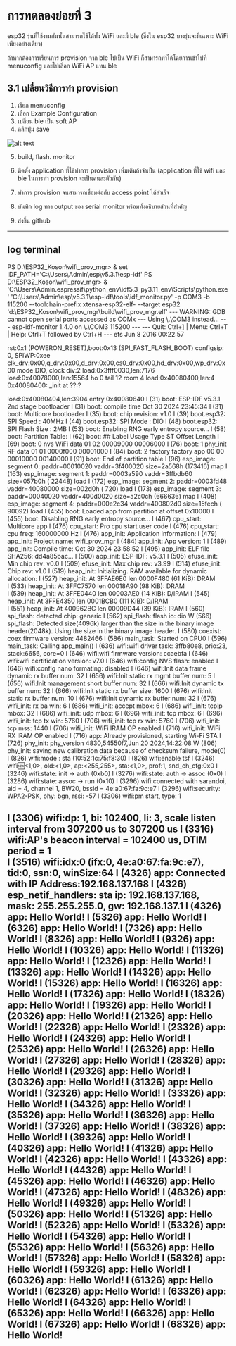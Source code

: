 # การทดลองย่อยที่ 3

esp32 รุ่นที่ใช้งานกันนั้นสามารถใช้ได้ทั้ง WiFi และมี ble (ซึ่งใน esp32 บางรุ่นจะมีเฉพาะ WiFi เพียงอย่างเดียว)

ถ้าหากต้องการเรียนการ provision จาก ble ไปเป็น WiFi ก็สามารถทำได้โดยการเข้าไปที่ menuconfig และไปเลือก WiFi AP แทน ble


## 3.1 เปลี่ยนวิธีการทำ provision
1. เรียก menuconfig
2. เลือก Example Configuration
3. เปลี่ยน ble เป็น soft AP
4. คลิกปุ่ม save

![alt text](image-6.png)

5. build, flash. monitor

6. ติดตั้ง application ที่ใช้ทำการ provision เพิ่มเติมถ้าจำเป็น (application ที่ใช้ wifi และ ble ในการทำ provision จะเป็นคนละตัวกัน)
   
7. ทำการ provision จนสามารถเชื่อมต่อกับ access point ได้สำเร็จ
8. บันทึก log ทาง output ของ serial monitor พร้อมทั้งอธิบายส่วนที่สำคัญ
9. ส่งขึ้น github
---
## log terminal
PS D:\ESP32_Koson\wifi_prov_mgr> & set IDF_PATH='C:\Users\Admin\esp\v5.3.1\esp-idf'
PS D:\ESP32_Koson\wifi_prov_mgr> & 'C:\Users\Admin\.espressif\python_env\idf5.3_py3.11_env\Scripts\python.exe' 'C:\Users\Admin\esp\v5.3.1\esp-idf\tools\idf_monitor.py' -p COM3 -b 115200 --toolchain-prefix xtensa-esp32-elf- --target esp32 'd:\ESP32_Koson\wifi_prov_mgr\build\wifi_prov_mgr.elf'
--- WARNING: GDB cannot open serial ports accessed as COMx
--- Using \\.\COM3 instead...
--- esp-idf-monitor 1.4.0 on \\.\COM3 115200 ---
--- Quit: Ctrl+] | Menu: Ctrl+T | Help: Ctrl+T followed by Ctrl+H ---
ets Jun  8 2016 00:22:57

rst:0x1 (POWERON_RESET),boot:0x13 (SPI_FAST_FLASH_BOOT)
configsip: 0, SPIWP:0xee
clk_drv:0x00,q_drv:0x00,d_drv:0x00,cs0_drv:0x00,hd_drv:0x00,wp_drv:0x00
mode:DIO, clock div:2
load:0x3fff0030,len:7176
load:0x40078000,len:15564
ho 0 tail 12 room 4
load:0x40080400,len:4
0x40080400: _init at ??:?

load:0x40080404,len:3904
entry 0x40080640
I (31) boot: ESP-IDF v5.3.1 2nd stage bootloader
I (31) boot: compile time Oct 30 2024 23:45:34
I (31) boot: Multicore bootloader
I (35) boot: chip revision: v1.0
I (39) boot.esp32: SPI Speed      : 40MHz
I (44) boot.esp32: SPI Mode       : DIO
I (48) boot.esp32: SPI Flash Size : 2MB
I (53) boot: Enabling RNG early entropy source...
I (58) boot: Partition Table:
I (62) boot: ## Label            Usage          Type ST Offset   Length
I (69) boot:  0 nvs              WiFi data        01 02 00009000 00006000
I (76) boot:  1 phy_init         RF data          01 01 0000f000 00001000
I (84) boot:  2 factory          factory app      00 00 00010000 00140000
I (91) boot: End of partition table
I (96) esp_image: segment 0: paddr=00010020 vaddr=3f400020 size=2a568h (173416) map
I (163) esp_image: segment 1: paddr=0003a590 vaddr=3ffbdb60 size=057b0h ( 22448) load
I (172) esp_image: segment 2: paddr=0003fd48 vaddr=40080000 size=002d0h (   720) load
I (173) esp_image: segment 3: paddr=00040020 vaddr=400d0020 size=a2c0ch (666636) map
I (408) esp_image: segment 4: paddr=000e2c34 vaddr=400802d0 size=15fech ( 90092) load
I (455) boot: Loaded app from partition at offset 0x10000
I (455) boot: Disabling RNG early entropy source...
I (467) cpu_start: Multicore app
I (476) cpu_start: Pro cpu start user code
I (476) cpu_start: cpu freq: 160000000 Hz
I (476) app_init: Application information:
I (479) app_init: Project name:     wifi_prov_mgr
I (484) app_init: App version:      1
I (489) app_init: Compile time:     Oct 30 2024 23:58:52
I (495) app_init: ELF file SHA256:  dd4a85bac...
I (500) app_init: ESP-IDF:          v5.3.1
I (505) efuse_init: Min chip rev:     v0.0
I (509) efuse_init: Max chip rev:     v3.99 
I (514) efuse_init: Chip rev:         v1.0
I (519) heap_init: Initializing. RAM available for dynamic allocation:
I (527) heap_init: At 3FFAE6E0 len 0000F480 (61 KiB): DRAM       
I (533) heap_init: At 3FFC7570 len 00018A90 (98 KiB): DRAM       
I (539) heap_init: At 3FFE0440 len 00003AE0 (14 KiB): D/IRAM
I (545) heap_init: At 3FFE4350 len 0001BCB0 (111 KiB): D/IRAM    
I (551) heap_init: At 400962BC len 00009D44 (39 KiB): IRAM
I (560) spi_flash: detected chip: generic
I (562) spi_flash: flash io: dio
W (566) spi_flash: Detected size(4096k) larger than the size in the binary image header(2048k). Using the size in the binary image header.
I (580) coexist: coex firmware version: 4482466
I (586) main_task: Started on CPU0
I (596) main_task: Calling app_main()
I (636) wifi:wifi driver task: 3ffb80e8, prio:23, stack:6656, core=0
I (646) wifi:wifi firmware version: ccaebfa
I (646) wifi:wifi certification version: v7.0
I (646) wifi:config NVS flash: enabled
I (646) wifi:config nano formating: disabled
I (646) wifi:Init data frame dynamic rx buffer num: 32
I (656) wifi:Init static rx mgmt buffer num: 5
I (656) wifi:Init management short buffer num: 32
I (666) wifi:Init dynamic tx buffer num: 32
I (666) wifi:Init static rx buffer size: 1600
I (676) wifi:Init static rx buffer num: 10
I (676) wifi:Init dynamic rx buffer num: 32
I (676) wifi_init: rx ba win: 6
I (686) wifi_init: accept mbox: 6
I (686) wifi_init: tcpip mbox: 32
I (686) wifi_init: udp mbox: 6
I (696) wifi_init: tcp mbox: 6
I (696) wifi_init: tcp tx win: 5760
I (706) wifi_init: tcp rx win: 5760
I (706) wifi_init: tcp mss: 1440
I (706) wifi_init: WiFi IRAM OP enabled
I (716) wifi_init: WiFi RX IRAM OP enabled
I (716) app: Already provisioned, starting Wi-Fi STA
I (726) phy_init: phy_version 4830,54550f7,Jun 20 2024,14:22:08
W (806) phy_init: saving new calibration data because of checksum failure, mode(0)
I (826) wifi:mode : sta (10:52:1c:75:f8:30)
I (826) wifi:enable tsf
I (3246) wifi:new:<1,0>, old:<1,0>, ap:<255,255>, sta:<1,0>, prof:1, snd_ch_cfg:0x0
I (3246) wifi:state: init -> auth (0xb0)
I (3276) wifi:state: auth -> assoc (0x0)
I (3286) wifi:state: assoc -> run (0x10)
I (3296) wifi:connected with sarandoi, aid = 4, channel 1, BW20, bssid = 4e:a0:67:fa:9c:e7
I (3296) wifi:security: WPA2-PSK, phy: bgn, rssi: -57
I (3306) wifi:pm start, type: 1

I (3306) wifi:dp: 1, bi: 102400, li: 3, scale listen interval from 307200 us to 307200 us
I (3316) wifi:AP's beacon interval = 102400 us, DTIM period = 1  
I (3516) wifi:<ba-add>idx:0 (ifx:0, 4e:a0:67:fa:9c:e7), tid:0, ssn:0, winSize:64
I (4326) app: Connected with IP Address:192.168.137.168
I (4326) esp_netif_handlers: sta ip: 192.168.137.168, mask: 255.255.255.0, gw: 192.168.137.1
I (4326) app: Hello World!
I (5326) app: Hello World!
I (6326) app: Hello World!
I (7326) app: Hello World!
I (8326) app: Hello World!
I (9326) app: Hello World!
I (10326) app: Hello World!
I (11326) app: Hello World!
I (12326) app: Hello World!
I (13326) app: Hello World!
I (14326) app: Hello World!
I (15326) app: Hello World!
I (16326) app: Hello World!
I (17326) app: Hello World!
I (18326) app: Hello World!
I (19326) app: Hello World!
I (20326) app: Hello World!
I (21326) app: Hello World!
I (22326) app: Hello World!
I (23326) app: Hello World!
I (24326) app: Hello World!
I (25326) app: Hello World!
I (26326) app: Hello World!
I (27326) app: Hello World!
I (28326) app: Hello World!
I (29326) app: Hello World!
I (30326) app: Hello World!
I (31326) app: Hello World!
I (32326) app: Hello World!
I (33326) app: Hello World!
I (34326) app: Hello World!
I (35326) app: Hello World!
I (36326) app: Hello World!
I (37326) app: Hello World!
I (38326) app: Hello World!
I (39326) app: Hello World!
I (40326) app: Hello World!
I (41326) app: Hello World!
I (42326) app: Hello World!
I (43326) app: Hello World!
I (44326) app: Hello World!
I (45326) app: Hello World!
I (46326) app: Hello World!
I (47326) app: Hello World!
I (48326) app: Hello World!
I (49326) app: Hello World!
I (50326) app: Hello World!
I (51326) app: Hello World!
I (52326) app: Hello World!
I (53326) app: Hello World!
I (54326) app: Hello World!
I (55326) app: Hello World!
I (56326) app: Hello World!
I (57326) app: Hello World!
I (58326) app: Hello World!
I (59326) app: Hello World!
I (60326) app: Hello World!
I (61326) app: Hello World!
I (62326) app: Hello World!
I (63326) app: Hello World!
I (64326) app: Hello World!
I (65326) app: Hello World!
I (66326) app: Hello World!
I (67326) app: Hello World!
I (68326) app: Hello World!
---
